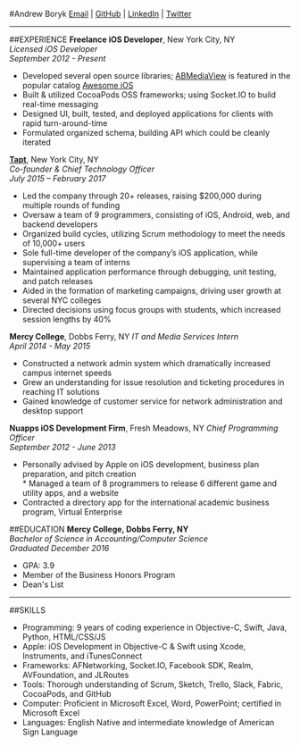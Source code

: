 #Andrew Boryk
[Email](mailto:andrewcboryk@gmail.com) | [GitHub](https://github.com/AndrewBoryk/) | [LinkedIn](https://www.linkedin.com/in/andrewcboryk) | [Twitter](https://twitter.com/TrepIsLife)

***
##EXPERIENCE
**Freelance iOS Developer**, New York City, NY  
*Licensed iOS Developer*  
*September 2012 - Present*  
* Developed several open source libraries; [ABMediaView](http://www.github.com/andrewboryk/ABMediaView) is featured in the popular catalog [Awesome iOS](https://github.com/vsouza/awesome-ios) 
* Built & utilized CocoaPods OSS frameworks; using Socket.IO to build real-time messaging
* Designed UI, built, tested, and deployed applications for clients with rapid turn-around-time
* Formulated organized schema, building API which could be cleanly iterated

**[Tapt](http://apple.co/2h0haye)**, New York City, NY  
*Co-founder & Chief Technology Officer*  
*July 2015 – February 2017*  
* Led the company through 20+ releases, raising $200,000 during multiple rounds of funding 
* Oversaw a team of 9 programmers, consisting of iOS, Android, web, and backend developers
* Organized build cycles, utilizing Scrum methodology to meet the needs of 10,000+ users
* Sole full-time developer of the company’s iOS application, while supervising a team of interns
* Maintained application performance through debugging, unit testing, and patch releases
* Aided in the formation of marketing campaigns, driving user growth at several NYC colleges
* Directed decisions using focus groups with students, which increased session lengths by 40%  

**Mercy College**, Dobbs Ferry, NY
*IT and Media Services Intern*  
*April 2014 - May 2015*
* Constructed a network admin system which dramatically increased campus internet speeds
* Grew an understanding for issue resolution and ticketing procedures in reaching IT solutions
* Gained knowledge of customer service for network administration and desktop support

**Nuapps iOS Development Firm**, Fresh Meadows, NY
*Chief Programming Officer*  
*September 2012 - June 2013*
* Personally advised by Apple on iOS development, business plan preparation, and pitch creation  
* Managed a team of 8 programmers to release 6 different game and utility apps, and a website 
* Contracted a directory app for the international academic business program, Virtual Enterprise 

##EDUCATION
**Mercy College, Dobbs Ferry, NY**   
*Bachelor of Science in Accounting/Computer Science*    
*Graduated December 2016*
* GPA: 3.9
* Member of the Business Honors Program
* Dean's List


***
##SKILLS
* Programming: 9 years of coding experience in Objective-C, Swift, Java, Python, HTML/CSS/JS
* Apple: iOS Development in Objective-C & Swift using Xcode, Instruments, and iTunesConnect
* Frameworks: AFNetworking, Socket.IO, Facebook SDK, Realm, AVFoundation, and JLRoutes
* Tools: Thorough understanding of Scrum, Sketch, Trello, Slack, Fabric, CocoaPods, and GitHub
* Computer: Proficient in Microsoft Excel, Word, PowerPoint; certified in Microsoft Excel 
* Languages: English Native and intermediate knowledge of American Sign Language
